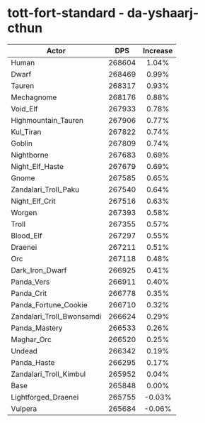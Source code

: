 # tott-fort-standard - da-yshaarj-cthun
| Actor | DPS | Increase |
|---|:---:|:---:|
|Human|268604|1.04%|
|Dwarf|268469|0.99%|
|Tauren|268317|0.93%|
|Mechagnome|268176|0.88%|
|Void_Elf|267933|0.78%|
|Highmountain_Tauren|267906|0.77%|
|Kul_Tiran|267822|0.74%|
|Goblin|267809|0.74%|
|Nightborne|267683|0.69%|
|Night_Elf_Haste|267679|0.69%|
|Gnome|267585|0.65%|
|Zandalari_Troll_Paku|267540|0.64%|
|Night_Elf_Crit|267516|0.63%|
|Worgen|267393|0.58%|
|Troll|267355|0.57%|
|Blood_Elf|267297|0.55%|
|Draenei|267211|0.51%|
|Orc|267118|0.48%|
|Dark_Iron_Dwarf|266925|0.41%|
|Panda_Vers|266911|0.40%|
|Panda_Crit|266778|0.35%|
|Panda_Fortune_Cookie|266710|0.32%|
|Zandalari_Troll_Bwonsamdi|266624|0.29%|
|Panda_Mastery|266533|0.26%|
|Maghar_Orc|266520|0.25%|
|Undead|266342|0.19%|
|Panda_Haste|266295|0.17%|
|Zandalari_Troll_Kimbul|265952|0.04%|
|Base|265848|0.00%|
|Lightforged_Draenei|265755|-0.03%|
|Vulpera|265684|-0.06%|
